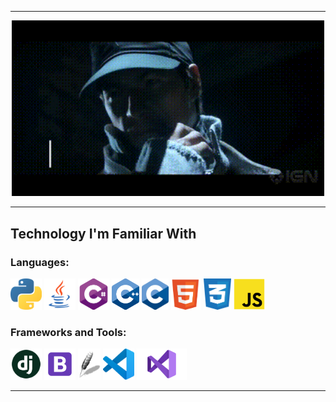 ----

<p align="center">
  <img src= "Imgs/DanioooGIF.gif" style="width: 500px;">
</p>

----

## Technology I'm Familiar With

### Languages:
<div align="start">
    <img src="Imgs/Python.png" height="50px">
    <img src="Imgs/Java.png" height="50px">
    <img src="Imgs/CSharp.png" height="50px">
    <img src="Imgs/CPP.png" height="50px">
    <img src="Imgs/C.png" height="50px">
    <img src="Imgs/HTML.png" height="50px">
    <img src="Imgs/CSS.png" height="50px">
    <img src="Imgs/JavaScript.png" height="50px">
</div>

### Frameworks and Tools:
<div align="start">
    <img src="Imgs/Django.png" height="50px">
    <img src="Imgs/Bootstrap.png" height="50px">
    <img src="Imgs/Tkinter.png" height="50px">
    <img src="Imgs/VSCode.png" height="50px">
    <img src="Imgs/VSStudio.png" height="50px">
</div>

----


